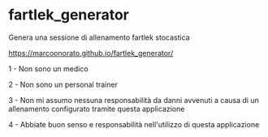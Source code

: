 # fartlek_generator
Genera una sessione di allenamento fartlek stocastica

https://marcoonorato.github.io/fartlek_generator/

1 - Non sono un medico

2 - Non sono un personal trainer

3 - Non mi assumo nessuna responsabilità da danni avvenuti a causa di un allenamento configurato tramite questa applicazione

4 - Abbiate buon senso e responsabilità nell'utilizzo di questa applicazione
